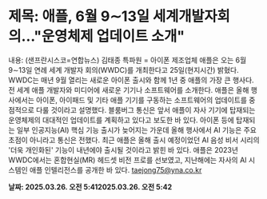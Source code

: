 # **제목: 애플, 6월 9∼13일 세계개발자회의…"운영체제 업데이트 소개"**

  내용: (샌프란시스코=연합뉴스) 김태종 특파원 = 아이폰 제조업체 애플은 오는 6월 9∼13일 연례 세계 개발자 회의(WWDC)를 개최한다고 25일(현지시간) 밝혔다.    WWDC는 매년 9월 열리는 새로운 아이폰 출시와 함께 1년 중 애플의 가장 큰 행사다. 전 세계 애플 개발자와 미디어에 새로운 기기나 소프트웨어를 소개한다.    애플은 올해 행사에서는 아이폰, 아이패드 및 기타 애플 기기를 구동하는 소프트웨어의 업데이트를 중점적으로 다룰 것이라고 설명했다.    블룸버그 통신은 앞서 애플이 자사 기기에 탑재되는 운영체제의 대대적인 업데이트를 계획하고 있다고 보도한 바 있다.    아이폰 등에 탑재되는 일부 인공지능(AI) 핵심 기능 출시가 늦어지는 가운데 올해 행사에서 AI 기능은 주요 초점이 아니라고 통신은 전했다.    최근 애플은 올해 출시 예정이었던 AI 음성 비서 시리의 '더욱 개인화된' 기능이 내년에야 출시될 것이라고 밝힌 바 있다.     애플은 2023년 WWDC에서는 혼합현실(MR) 헤드셋 비전 프로를 선보였고, 지난해에는 자사의 AI 시스템인 애플 인텔리전스를 공개한 바 있다.    taejong75@yna.co.kr

  **날짜: 2025.03.26. 오전 5:412025.03.26. 오전 5:42**